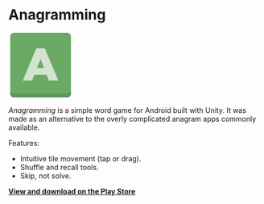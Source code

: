 # Anagramming
![anagraming-logo](https://raw.githubusercontent.com/powerlanguage/anagraming/master/AppStoreFiles/Logo-128x128.png)

_Anagramming_ is a simple word game for Android built with Unity.  It was made as an alternative to the overly complicated anagram apps commonly available.

Features:

* Intuitive tile movement (tap or drag).
* Shuffle and recall tools.
* Skip, not solve.

**[View and download on the Play Store](https://play.google.com/store/apps/details?id=com.powerlanguage.Anagraming)**
